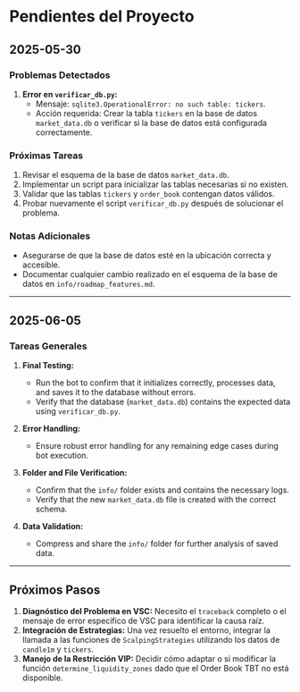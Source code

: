 # Pendientes del Proyecto

## 2025-05-30
### Problemas Detectados
1. **Error en `verificar_db.py`:**
   - Mensaje: `sqlite3.OperationalError: no such table: tickers`.
   - Acción requerida: Crear la tabla `tickers` en la base de datos `market_data.db` o verificar si la base de datos está configurada correctamente.

### Próximas Tareas
1. Revisar el esquema de la base de datos `market_data.db`.
2. Implementar un script para inicializar las tablas necesarias si no existen.
3. Validar que las tablas `tickers` y `order_book` contengan datos válidos.
4. Probar nuevamente el script `verificar_db.py` después de solucionar el problema.

### Notas Adicionales
- Asegurarse de que la base de datos esté en la ubicación correcta y accesible.
- Documentar cualquier cambio realizado en el esquema de la base de datos en `info/roadmap_features.md`.

---

## 2025-06-05
### Tareas Generales
1. **Final Testing:**
   - Run the bot to confirm that it initializes correctly, processes data, and saves it to the database without errors.
   - Verify that the database (`market_data.db`) contains the expected data using `verificar_db.py`.

2. **Error Handling:**
   - Ensure robust error handling for any remaining edge cases during bot execution.

3. **Folder and File Verification:**
   - Confirm that the `info/` folder exists and contains the necessary logs.
   - Verify that the new `market_data.db` file is created with the correct schema.

4. **Data Validation:**
   - Compress and share the `info/` folder for further analysis of saved data.

---

## Próximos Pasos
1. **Diagnóstico del Problema en VSC:** Necesito el `traceback` completo o el mensaje de error específico de VSC para identificar la causa raíz.
2. **Integración de Estrategias:** Una vez resuelto el entorno, integrar la llamada a las funciones de `ScalpingStrategies` utilizando los datos de `candle1m` y `tickers`.
3. **Manejo de la Restricción VIP:** Decidir cómo adaptar o si modificar la función `determine_liquidity_zones` dado que el Order Book TBT no está disponible.
